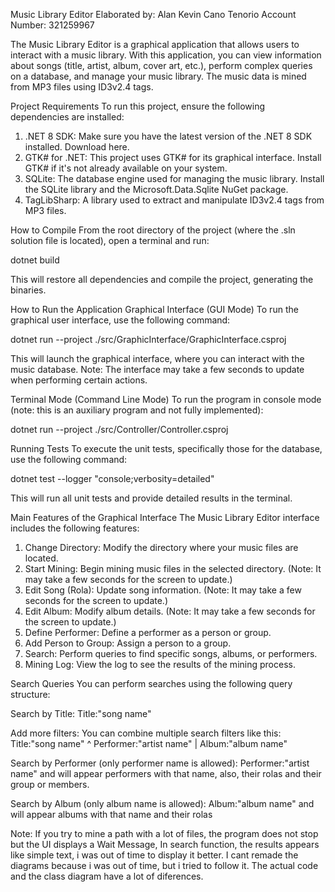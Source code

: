 Music Library Editor
Elaborated by: Alan Kevin Cano Tenorio
Account Number: 321259967

The Music Library Editor is a graphical application that allows users to interact with a music library. With this application, you can view information about songs (title, artist, album, cover art, etc.), perform complex queries on a database, and manage your music library. The music data is mined from MP3 files using ID3v2.4 tags.

Project Requirements
To run this project, ensure the following dependencies are installed:

1. .NET 8 SDK: Make sure you have the latest version of the .NET 8 SDK installed. Download here.
2. GTK# for .NET: This project uses GTK# for its graphical interface. Install GTK# if it's not already available on your system.
3. SQLite: The database engine used for managing the music library. Install the SQLite library and the Microsoft.Data.Sqlite NuGet package.
4. TagLibSharp: A library used to extract and manipulate ID3v2.4 tags from MP3 files.

How to Compile
From the root directory of the project (where the .sln solution file is located), open a terminal and run:

dotnet build

This will restore all dependencies and compile the project, generating the binaries.

How to Run the Application
Graphical Interface (GUI Mode)
To run the graphical user interface, use the following command:

dotnet run --project ./src/GraphicInterface/GraphicInterface.csproj

This will launch the graphical interface, where you can interact with the music database. Note: The interface may take a few seconds to update when performing certain actions.

Terminal Mode (Command Line Mode)
To run the program in console mode (note: this is an auxiliary program and not fully implemented):

dotnet run --project ./src/Controller/Controller.csproj

Running Tests
To execute the unit tests, specifically those for the database, use the following command:

dotnet test --logger "console;verbosity=detailed"

This will run all unit tests and provide detailed results in the terminal.

Main Features of the Graphical Interface
The Music Library Editor interface includes the following features:

1. Change Directory: Modify the directory where your music files are located.
2. Start Mining: Begin mining music files in the selected directory. (Note: It may take a few seconds for the screen to update.)
3. Edit Song (Rola): Update song information. (Note: It may take a few seconds for the screen to update.)
4. Edit Album: Modify album details. (Note: It may take a few seconds for the screen to update.)
5. Define Performer: Define a performer as a person or group.
6. Add Person to Group: Assign a person to a group.
7. Search: Perform queries to find specific songs, albums, or performers.
8. Mining Log: View the log to see the results of the mining process.

Search Queries
You can perform searches using the following query structure:

Search by Title:
Title:"song name"

Add more filters:
You can combine multiple search filters like this:
Title:"song name" ^ Performer:"artist name" | Album:"album name"

Search by Performer (only performer name is allowed):
Performer:"artist name"
and will appear performers with that name, also, their rolas and their group or members.

Search by Album (only album name is allowed):
Album:"album name"
and will appear albums with that name and their rolas

Note:
If you try to mine a path with a lot of files, the program does not stop but the UI displays a Wait Message,
In search function, the results appears like simple text, i was out of time to display it better.
I cant remade the diagrams because i was out of time, but i tried to follow it.
The actual code and the class diagram have a lot of diferences.